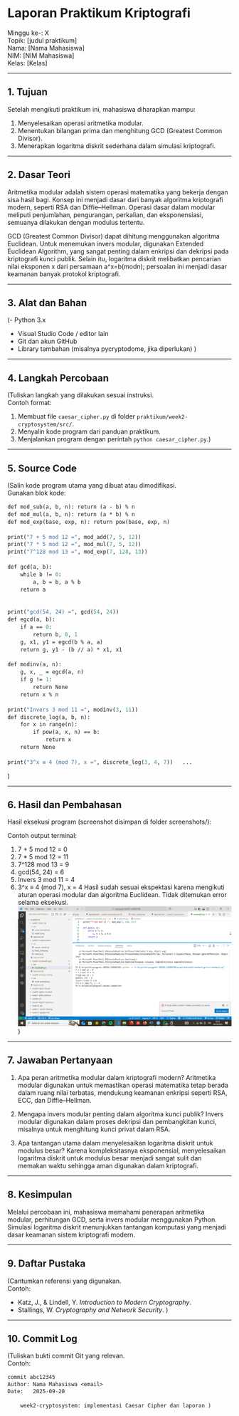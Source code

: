 # Laporan Praktikum Kriptografi

Minggu ke-: X  
Topik: [judul praktikum]  
Nama: [Nama Mahasiswa]  
NIM: [NIM Mahasiswa]  
Kelas: [Kelas]

---

## 1. Tujuan

Setelah mengikuti praktikum ini, mahasiswa diharapkan mampu:

1. Menyelesaikan operasi aritmetika modular.
2. Menentukan bilangan prima dan menghitung GCD (Greatest Common Divisor).
3. Menerapkan logaritma diskrit sederhana dalam simulasi kriptografi.

---

## 2. Dasar Teori

Aritmetika modular adalah sistem operasi matematika yang bekerja dengan sisa hasil bagi. Konsep ini menjadi dasar dari banyak algoritma kriptografi modern, seperti RSA dan Diffie–Hellman. Operasi dasar dalam modular meliputi penjumlahan, pengurangan, perkalian, dan eksponensiasi, semuanya dilakukan dengan modulus tertentu.

GCD (Greatest Common Divisor) dapat dihitung menggunakan algoritma Euclidean. Untuk menemukan invers modular, digunakan Extended Euclidean Algorithm, yang sangat penting dalam enkripsi dan dekripsi pada kriptografi kunci publik. Selain itu, logaritma diskrit melibatkan pencarian nilai eksponen x dari persamaan a^x=b(modn); persoalan ini menjadi dasar keamanan banyak protokol kriptografi.

---

## 3. Alat dan Bahan

(- Python 3.x

- Visual Studio Code / editor lain
- Git dan akun GitHub
- Library tambahan (misalnya pycryptodome, jika diperlukan) )

---

## 4. Langkah Percobaan

(Tuliskan langkah yang dilakukan sesuai instruksi.  
Contoh format:

1. Membuat file `caesar_cipher.py` di folder `praktikum/week2-cryptosystem/src/`.
2. Menyalin kode program dari panduan praktikum.
3. Menjalankan program dengan perintah `python caesar_cipher.py`.)

---

## 5. Source Code

(Salin kode program utama yang dibuat atau dimodifikasi.  
Gunakan blok kode:

```def mod_add(a, b, n): return (a + b) % n
def mod_sub(a, b, n): return (a - b) % n
def mod_mul(a, b, n): return (a * b) % n
def mod_exp(base, exp, n): return pow(base, exp, n)

print("7 + 5 mod 12 =", mod_add(7, 5, 12))
print("7 * 5 mod 12 =", mod_mul(7, 5, 12))
print("7^128 mod 13 =", mod_exp(7, 128, 13))

def gcd(a, b):
    while b != 0:
        a, b = b, a % b
    return a


print("gcd(54, 24) =", gcd(54, 24))
def egcd(a, b):
    if a == 0:
        return b, 0, 1
    g, x1, y1 = egcd(b % a, a)
    return g, y1 - (b // a) * x1, x1

def modinv(a, n):
    g, x, _ = egcd(a, n)
    if g != 1:
        return None
    return x % n

print("Invers 3 mod 11 =", modinv(3, 11))
def discrete_log(a, b, n):
    for x in range(n):
        if pow(a, x, n) == b:
            return x
    return None

print("3^x ≡ 4 (mod 7), x =", discrete_log(3, 4, 7))   ...
```

)

---

## 6. Hasil dan Pembahasan

Hasil eksekusi program (screenshot disimpan di folder screenshots/):

Contoh output terminal:

1. 7 + 5 mod 12 = 0
2. 7 \* 5 mod 12 = 11
3. 7^128 mod 13 = 9
4. gcd(54, 24) = 6
5. Invers 3 mod 11 = 4
6. 3^x ≡ 4 (mod 7), x = 4
   Hasil sudah sesuai ekspektasi karena mengikuti aturan operasi modular dan algoritma Euclidean. Tidak ditemukan error selama eksekusi.
   ![Hasil Eksekusi](screenshots/modmath.png)
   )

---

## 7. Jawaban Pertanyaan

1. Apa peran aritmetika modular dalam kriptografi modern?
   Aritmetika modular digunakan untuk memastikan operasi matematika tetap berada dalam ruang nilai terbatas, mendukung keamanan enkripsi seperti RSA, ECC, dan Diffie–Hellman.

2. Mengapa invers modular penting dalam algoritma kunci publik?
   Invers modular digunakan dalam proses dekripsi dan pembangkitan kunci, misalnya untuk menghitung kunci privat dalam RSA.

3. Apa tantangan utama dalam menyelesaikan logaritma diskrit untuk modulus besar?
   Karena kompleksitasnya eksponensial, menyelesaikan logaritma diskrit untuk modulus besar menjadi sangat sulit dan memakan waktu sehingga aman digunakan dalam kriptografi.

---

## 8. Kesimpulan

Melalui percobaan ini, mahasiswa memahami penerapan aritmetika modular, perhitungan GCD, serta invers modular menggunakan Python. Simulasi logaritma diskrit menunjukkan tantangan komputasi yang menjadi dasar keamanan sistem kriptografi modern.

---

## 9. Daftar Pustaka

(Cantumkan referensi yang digunakan.  
Contoh:

- Katz, J., & Lindell, Y. _Introduction to Modern Cryptography_.
- Stallings, W. _Cryptography and Network Security_. )

---

## 10. Commit Log

(Tuliskan bukti commit Git yang relevan.  
Contoh:

```
commit abc12345
Author: Nama Mahasiswa <email>
Date:   2025-09-20

    week2-cryptosystem: implementasi Caesar Cipher dan laporan )
```
